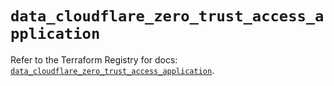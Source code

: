 # `data_cloudflare_zero_trust_access_application`

Refer to the Terraform Registry for docs: [`data_cloudflare_zero_trust_access_application`](https://registry.terraform.io/providers/cloudflare/cloudflare/5.8.2/docs/data-sources/zero_trust_access_application).
